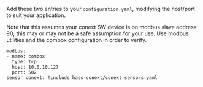 Add these two entries to your `configuration.yaml`, modifying the host/port to suit your application.

Note that this assumes your conext SW device is on modbus slave address 90; this may or may not be a safe assumption for your use. Use modbus utilities and the combox configuration in order to verify.

```
modbus:
- name: combox
  type: tcp
  host: 10.0.10.127
  port: 502
sensor conext: !include hass-conext/conext-sensors.yaml
```

